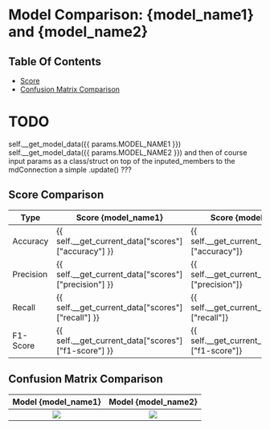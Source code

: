 [//]: # (This is a comment)

# Model Comparison: {model_name1} and {model_name2} 
## Table Of Contents
- [Score](##Score-Comparison)
- [Confusion Matrix Comparison](##Confusion-Matrix-Comparison)

# TODO
self.__get_model_data({{ params.MODEL_NAME1 }})
self.__get_model_data({{ params.MODEL_NAME2 }})
and then of course input params as a class/struct
on top of the inputed_members to the mdConnection
a simple .update() ???

## Score Comparison
| Type      | Score {model_name1}               | Score {model_name2}               | Offset
|-----------|-----------------------------------|-----------------------------------|--------
| Accuracy  | {{ self.__get_current_data["scores"]["accuracy"]  }} | {{ self.__get_current_data["scores"]["accuracy"]}    | 
| Precision | {{ self.__get_current_data["scores"]["precision"] }} | {{ self.__get_current_data["scores"]["precision"]}   |
| Recall    | {{ self.__get_current_data["scores"]["recall"]    }} | {{ self.__get_current_data["scores"]["recall"]}      |
| F1-Score  | {{ self.__get_current_data["scores"]["f1-score"]  }} | {{ self.__get_current_data["scores"]["f1-score"]}    |

## Confusion Matrix Comparison
Model {model_name1}                                             | Model {model_name2}
:--------------------------------------------------------------:|:--------------------------------------------------------------:
![]({ROOT_DIR}/.AI_analyzer/{model_name1}/confusion-matrix.png) | ![]({ROOT_DIR}/.AI_analyzer/{model_name2}/confusion-matrix.png)
